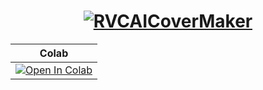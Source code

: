 <div align="center">
  
# <a href="https://github.com/ShiromiyaG/RVC-AI-Cover-Maker" target="_blank"><img src="https://github.com/ShiromiyaG/RVC-AI-Cover-Maker-WebUI/blob/main/assets/RVCCoverWebUI.png" alt="RVCAICoverMaker"></a>

| **Colab** |
|:---:|
| <a target="_blank" href="https://colab.research.google.com/github/ShiromiyaG/RVC-AI-Cover-Maker-WebUI/blob/main/assets/RVCAICoverMakerWebUI.ipynb"> <img src="https://colab.research.google.com/assets/colab-badge.svg" alt="Open In Colab"/> </a> |

</div>
